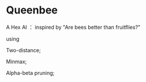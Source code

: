 # Queenbee
A Hex AI ： inspired by "Are bees better than fruitflies?"

using 

Two-distance;

Minmax;

Alpha-beta pruning;
